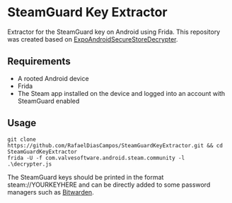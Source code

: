 # SteamGuard Key Extractor

Extractor for the SteamGuard key on Android using Frida. This repository was created based on [ExpoAndroidSecureStoreDecrypter](https://github.com/RafaelDiasCampos/ExpoAndroidSecureStoreDecrypter).

## Requirements

* A rooted Android device
* Frida
* The Steam app installed on the device and logged into an account with SteamGuard enabled

## Usage

```console
git clone https://github.com/RafaelDiasCampos/SteamGuardKeyExtractor.git && cd SteamGuardKeyExtractor
frida -U -f com.valvesoftware.android.steam.community -l .\decrypter.js
```

The SteamGuard keys should be printed in the format steam://YOURKEYHERE and can be directly added to some password managers such as [Bitwarden](https://bitwarden.com/help/authenticator-keys/#steam-guard-totps).
